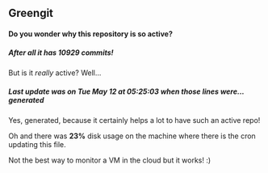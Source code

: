 ## Greengit

#### Do you wonder why this repository is so active?

##### After all it has 10929 commits!

But is it *really* active? Well...

##### Last update was on Tue May 12 at 05:25:03 when those lines were... generated

Yes, generated, because it certainly helps a lot to have such an active repo!

Oh and there was **23%** disk usage on the machine
where there is the cron updating this file.

Not the best way to monitor a VM in the cloud but it works! :)

